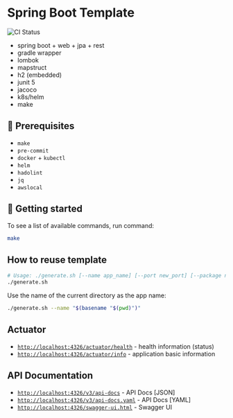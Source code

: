 # Spring Boot Template

![CI Status](https://github.com/lomasz/spring-boot-template/workflows/CI/badge.svg)

* spring boot + web + jpa + rest
* gradle wrapper
* lombok
* mapstruct
* h2 (embedded)
* junit 5
* jacoco
* k8s/helm
* make

## :memo: Prerequisites

* `make`
* `pre-commit`
* `docker` + `kubectl`
* `helm`
* `hadolint`
* `jq`
* `awslocal`

## :rocket: Getting started

To see a list of available commands, run command:

```bash
make
```

## How to reuse template

```bash
# Usage: ./generate.sh [--name app_name] [--port new_port] [--package new_package]
./generate.sh
```

Use the name of the current directory as the app name:

```bash
./generate.sh --name "$(basename "$(pwd)")"
```

## Actuator

* [`http://localhost:4326/actuator/health`](http://localhost:4326/actuator/health) - health information (status)
* [`http://localhost:4326/actuator/info`](http://localhost:4326/actuator/info) - application basic information

## API Documentation

* [`http://localhost:4326/v3/api-docs`](http://localhost:4326/v3/api-docs) - API Docs [JSON]
* [`http://localhost:4326/v3/api-docs.yaml`](http://localhost:4326/v3/api-docs.yaml) - API Docs [YAML]
* [`http://localhost:4326/swagger-ui.html`](http://localhost:4326/swagger-ui.html) - Swagger UI
